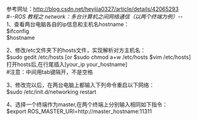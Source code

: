 参考网址：http://blog.csdn.net/heyijia0327/article/details/42065293  \
#-*-ROS 教程之 network：多台计算机之间网络通信（以两个终端为例）-*- \
1、查看两台电脑各自的ip信息和主机名hostname：  \
$ifconfig  \
$hostname

2、修改/etc文件夹下的hosts文件，实现解析对方主机名： \
$sudo gedit /etc/hosts [or $sudo chmod a+w /etc/hosts $vim /etc/hosts] \
打开hosts后,在行尾插入[your_ip   your_hostname] \
#注意：中间用tab键隔开，不是空格

3、修改完以后，在两台电脑上都输入下列命令重启以下网络：  \
$sudo /etc/init.d/networking restart

4、选择一个终端作为master,在两个终端上分别输入相同如下指令：  \
$export ROS_MASTER_URI=http://master_hostname:11311 
